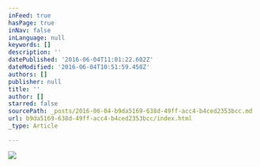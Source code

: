 ```yaml
---
inFeed: true
hasPage: true
inNav: false
inLanguage: null
keywords: []
description: ''
datePublished: '2016-06-04T11:01:22.602Z'
dateModified: '2016-06-04T10:51:59.450Z'
authors: []
publisher: null
title: ''
author: []
starred: false
sourcePath: _posts/2016-06-04-b9da5169-638d-49ff-acc4-b4ced2353bcc.md
url: b9da5169-638d-49ff-acc4-b4ced2353bcc/index.html
_type: Article

---
```

![](https://the-grid-user-content.s3-us-west-2.amazonaws.com/5248e5b9-c7d8-41ca-a7ff-a1bbbfb00b8b.jpg)